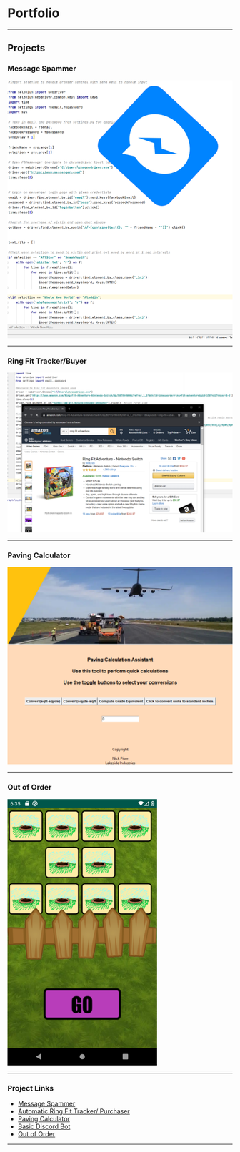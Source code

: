 # Portfolio

---

## Projects

### Message Spammer


<img src="images/messagespam.png?raw=true"/>

---


### Ring Fit Tracker/Buyer


<img src="images/ringfit.png?raw=true"/>

---


### Paving Calculator


<img src="images/paving.png?raw=true"/>

---
### Out of Order


<img src="images/outoforder.png?raw=true"/>


---


### Project Links

- [Message Spammer](https://github.com/NPisor/messagespammer)
- [Automatic Ring Fit Tracker/ Purchaser](https://github.com/NPisor/ringfitauto)
- [Paving Calculator](https://github.com/NPisor/PavingCalculator)
- [Basic Discord Bot](https://github.com/NPisor/discordbot)
- [Out of Order](https://github.com/NPisor/OutOfOrder)

---




